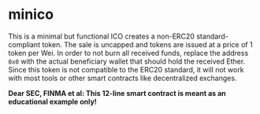 # minico
This is a minimal but functional ICO creates a non-ERC20 standard-compliant token. The sale is uncapped and tokens are issued at a price of 1 token per Wei. In order to not burn all received funds, replace the address `0x0` with the actual beneficiary wallet that should hold the received Ether. Since this token is not compatible to the ERC20 standard, it will not work with most tools or other smart contracts like decentralized exchanges.

**Dear SEC, FINMA et al: This 12-line smart contract is meant as an educational example only!**
